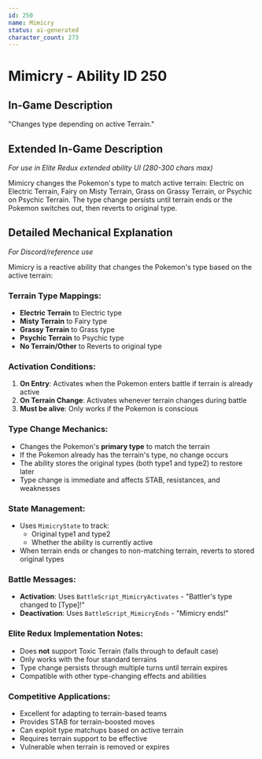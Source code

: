 ```yaml
---
id: 250
name: Mimicry
status: ai-generated
character_count: 273
---
```


# Mimicry - Ability ID 250

## In-Game Description
"Changes type depending on active Terrain."

## Extended In-Game Description
*For use in Elite Redux extended ability UI (280-300 chars max)*

Mimicry changes the Pokemon's type to match active terrain: Electric on Electric Terrain, Fairy on Misty Terrain, Grass on Grassy Terrain, or Psychic on Psychic Terrain. The type change persists until terrain ends or the Pokemon switches out, then reverts to original type.

## Detailed Mechanical Explanation
*For Discord/reference use*

Mimicry is a reactive ability that changes the Pokemon's type based on the active terrain:

### Terrain Type Mappings:
- **Electric Terrain** to Electric type
- **Misty Terrain** to Fairy type  
- **Grassy Terrain** to Grass type
- **Psychic Terrain** to Psychic type
- **No Terrain/Other** to Reverts to original type

### Activation Conditions:
1. **On Entry**: Activates when the Pokemon enters battle if terrain is already active
2. **On Terrain Change**: Activates whenever terrain changes during battle
3. **Must be alive**: Only works if the Pokemon is conscious

### Type Change Mechanics:
- Changes the Pokemon's **primary type** to match the terrain
- If the Pokemon already has the terrain's type, no change occurs
- The ability stores the original types (both type1 and type2) to restore later
- Type change is immediate and affects STAB, resistances, and weaknesses

### State Management:
- Uses `MimicryState` to track:
  - Original type1 and type2
  - Whether the ability is currently active
- When terrain ends or changes to non-matching terrain, reverts to stored original types

### Battle Messages:
- **Activation**: Uses `BattleScript_MimicryActivates` - "Battler's type changed to [Type]!"
- **Deactivation**: Uses `BattleScript_MimicryEnds` - "Mimicry ends!"

### Elite Redux Implementation Notes:
- Does **not** support Toxic Terrain (falls through to default case)
- Only works with the four standard terrains
- Type change persists through multiple turns until terrain expires
- Compatible with other type-changing effects and abilities

### Competitive Applications:
- Excellent for adapting to terrain-based teams
- Provides STAB for terrain-boosted moves
- Can exploit type matchups based on active terrain
- Requires terrain support to be effective
- Vulnerable when terrain is removed or expires